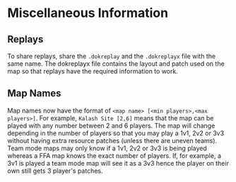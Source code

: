 # Miscellaneous  Information

## Replays
To share replays, share the `.dokreplay` and the `.dokreplayx` file with the same name.
The dokreplayx file contains the layout and patch used on the map so that replays have the required information to work.

## Map Names
Map names now have the format of `<map name> [<min players>,<max players>]`.
For example, `Kalash Site [2,6]` means that the map can be played with any number between 2 and 6 players.
The map will change depending in the number of players so that you may play a 1v1, 2v2 or 3v3 without having extra resource patches (unless there are uneven teams).
Team mode maps may only know if a 1v1, 2v2 or 3v3 is being played whereas a FFA map knows the exact number of players.
If, for example, a 3v1 is played a team mode map will see it as a 3v3 hence the player on their own still gets 3 player's patches.
